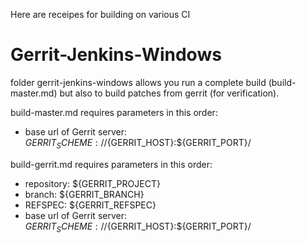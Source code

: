 Here are receipes for building on various CI

# Gerrit-Jenkins-Windows
folder gerrit-jenkins-windows allows you run a complete build (build-master.md) but also to build patches from gerrit (for verification).

build-master.md requires parameters in this order:

* base url of Gerrit server: ${GERRIT_SCHEME}://${GERRIT_HOST}:${GERRIT_PORT}/


build-gerrit.md requires parameters in this order:

* repository: ${GERRIT_PROJECT} 
* branch: ${GERRIT_BRANCH}
* REFSPEC: ${GERRIT_REFSPEC} 
* base url of Gerrit server: ${GERRIT_SCHEME}://${GERRIT_HOST}:${GERRIT_PORT}/


